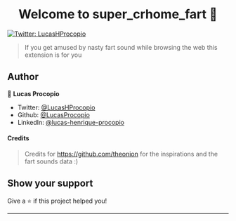 <h1 align="center">Welcome to super_crhome_fart 👋</h1>
<p>
  <a href="https://twitter.com/LucasHProcopio" target="_blank">
    <img alt="Twitter: LucasHProcopio" src="https://img.shields.io/twitter/follow/LucasHProcopio.svg?style=social" />
  </a>
</p>

> If you get amused by nasty fart sound while browsing the web this extension is for you

## Author

👤 **Lucas Procopio**

* Twitter: [@LucasHProcopio](https://twitter.com/LucasHProcopio)
* Github: [@LucasProcopio](https://github.com/LucasProcopio)
* LinkedIn: [@lucas-henrique-procopio](https://linkedin.com/in/lucas-henrique-procopio)

#### Credits

> Credits for https://github.com/theonion for the inspirations and the fart sounds data :)

## Show your support

Give a ⭐️ if this project helped you!

***